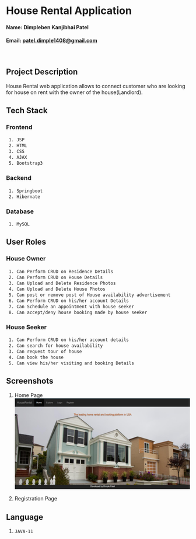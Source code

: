 # House Rental Application

#### Name: Dimpleben Kanjibhai Patel
#### Email: patel.dimple1408@gmail.com

<br>

## Project Description

House Rental web application allows to connect customer who are looking for house on rent with the owner of the house(Landlord). 

## Tech Stack
### Frontend
     1. JSP
     2. HTML
     3. CSS
     4. AJAX
     5. Bootstrap3

### Backend
     1. Springboot 
     2. Hibernate

### Database
     1. MySQL

## User Roles

### House Owner
     1. Can Perform CRUD on Residence Details
     2. Can Perform CRUD on House Details
     3. Can Upload and Delete Residence Photos
     4. Can Upload and Delete House Photos
     5. Can post or remove post of House availability advertisement
     6. Can Perform CRUD on his/her account Details
     7. Can Schedule an appointment with house seeker
     8. Can accept/deny house booking made by house seeker

### House Seeker
     1. Can Perform CRUD on his/her account details
     2. Can search for house availability
     3. Can request tour of house
     4. Can book the house
     5. Can view his/her visiting and booking Details



## Screenshots

1. Home Page <br>
![alt text](https://github.com/nitr-dimple/project-spring-boot-web-development/blob/main/images/Picture1.png)

2. Registration Page


## Language

1. `JAVA-11`


